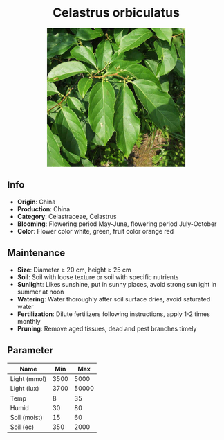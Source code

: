 <h1 align='center'>Celastrus orbiculatus</h1>
<p align="center">
    <img 
        align='center'
        width='320'
        src="../images/celastrus orbiculatus.png" 
        alt='Celastrus orbiculatus' />
</p>

## Info

 - **Origin**: China
 - **Production**: China
 - **Category**: Celastraceae, Celastrus
 - **Blooming**: Flowering period May-June, flowering period July-October
 - **Color**: Flower color white, green, fruit color orange red

## Maintenance

 - **Size**: Diameter ≥ 20 cm, height ≥ 25 cm
 - **Soil**: Soil with loose texture or soil with specific nutrients
 - **Sunlight**: Likes sunshine, put in sunny places, avoid strong sunlight in summer at noon
 - **Watering**: Water thoroughly after soil surface dries, avoid saturated water
 - **Fertilization**: Dilute fertilizers following instructions, apply 1-2 times monthly
 - **Pruning**: Remove aged tissues, dead and pest branches timely

## Parameter

| Name         | Min  | Max   |
|--------------|------|-------|
| Light (mmol) | 3500 | 5000  |
| Light (lux)  | 3700 | 50000 |
| Temp         | 8    | 35    |
| Humid        | 30   | 80    |
| Soil (moist) | 15   | 60    |
| Soil (ec)    | 350  | 2000  |